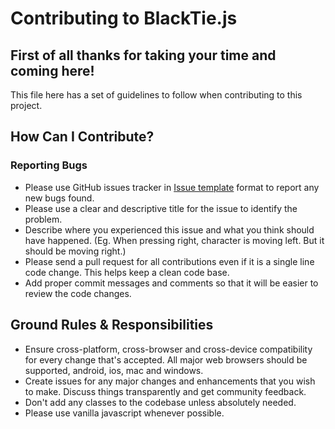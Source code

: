 # Contributing to BlackTie.js

## First of all thanks for taking your time and coming here!

This file here has a set of guidelines to follow when contributing to this project.

## How Can I Contribute?

### Reporting Bugs

* Please use GitHub issues tracker in [Issue template](ISSUE_TEMPLATE.md) format to report any new bugs found.
* Please use a clear and descriptive title for the issue to identify the problem.
* Describe where you experienced this issue and what you think should have happened. 
  (Eg. When pressing right, character is moving left. But it should be moving right.)
* Please send a pull request for all contributions even if it is a single line code change. This helps keep a clean code base.
* Add proper commit messages and comments so that it will be easier to review the code changes.

## Ground Rules & Responsibilities

* Ensure cross-platform, cross-browser and cross-device compatibility for every change that's accepted. All major web browsers should be supported, android, ios, mac and windows.
* Create issues for any major changes and enhancements that you wish to make. Discuss things transparently and get community feedback.
* Don't add any classes to the codebase unless absolutely needed.
* Please use vanilla javascript whenever possible.
